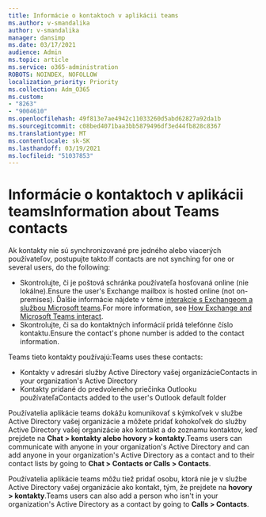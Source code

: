 ```yaml
---
title: Informácie o kontaktoch v aplikácii teams
ms.author: v-smandalika
author: v-smandalika
manager: dansimp
ms.date: 03/17/2021
audience: Admin
ms.topic: article
ms.service: o365-administration
ROBOTS: NOINDEX, NOFOLLOW
localization_priority: Priority
ms.collection: Adm_O365
ms.custom:
- "8263"
- "9004610"
ms.openlocfilehash: 49f813e7ae4942c11033260d5abd62827a92da1b
ms.sourcegitcommit: c08bed4071baa3bb5879496df3ed44fb828c8367
ms.translationtype: MT
ms.contentlocale: sk-SK
ms.lasthandoff: 03/19/2021
ms.locfileid: "51037853"
---
```

# <a name="information-about-teams-contacts"></a><span data-ttu-id="becff-102">Informácie o kontaktoch v aplikácii teams</span><span class="sxs-lookup"><span data-stu-id="becff-102">Information about Teams contacts</span></span>

<span data-ttu-id="becff-103">Ak kontakty nie sú synchronizované pre jedného alebo viacerých používateľov, postupujte takto:</span><span class="sxs-lookup"><span data-stu-id="becff-103">If contacts are not synching for one or several users, do the following:</span></span>
- <span data-ttu-id="becff-104">Skontrolujte, či je poštová schránka používateľa hosťovaná online (nie lokálne).</span><span class="sxs-lookup"><span data-stu-id="becff-104">Ensure the user's Exchange mailbox is hosted online (not on-premises).</span></span> <span data-ttu-id="becff-105">Ďalšie informácie nájdete v téme [interakcie s Exchangeom a službou Microsoft teams](https://docs.microsoft.com/microsoftteams/exchange-teams-interact).</span><span class="sxs-lookup"><span data-stu-id="becff-105">For more information, see [How Exchange and Microsoft Teams interact](https://docs.microsoft.com/microsoftteams/exchange-teams-interact).</span></span>
- <span data-ttu-id="becff-106">Skontrolujte, či sa do kontaktných informácií pridá telefónne číslo kontaktu.</span><span class="sxs-lookup"><span data-stu-id="becff-106">Ensure the contact's phone number is added to the contact information.</span></span>

<span data-ttu-id="becff-107">Teams tieto kontakty používajú:</span><span class="sxs-lookup"><span data-stu-id="becff-107">Teams uses these contacts:</span></span>

- <span data-ttu-id="becff-108">Kontakty v adresári služby Active Directory vašej organizácie</span><span class="sxs-lookup"><span data-stu-id="becff-108">Contacts in your organization's Active Directory</span></span>
- <span data-ttu-id="becff-109">Kontakty pridané do predvoleného priečinka Outlooku používateľa</span><span class="sxs-lookup"><span data-stu-id="becff-109">Contacts added to the user's Outlook default folder</span></span>

<span data-ttu-id="becff-110">Používatelia aplikácie teams dokážu komunikovať s kýmkoľvek v službe Active Directory vašej organizácie a môžete pridať kohokoľvek do služby Active Directory vašej organizácie ako kontakt a do zoznamu kontaktov, keď prejdete na **Chat > kontakty alebo hovory > kontakty**.</span><span class="sxs-lookup"><span data-stu-id="becff-110">Teams users can communicate with anyone in your organization's Active Directory and can add anyone in your organization's Active Directory as a contact and to their contact lists by going to **Chat > Contacts or Calls > Contacts**.</span></span>

<span data-ttu-id="becff-111">Používatelia aplikácie teams môžu tiež pridať osobu, ktorá nie je v službe Active Directory vašej organizácie ako kontakt, tým, že prejdete na **hovory > kontakty**.</span><span class="sxs-lookup"><span data-stu-id="becff-111">Teams users can also add a person who isn't in your organization's Active Directory as a contact by going to **Calls > Contacts**.</span></span>


